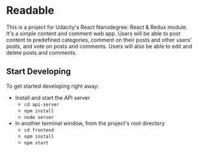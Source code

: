 # Readable

This is a project for Udacity's React Nanodegree: React & Redux module. It's a simple content and comment web app. Users will be able to post content to predefined categories, comment on their posts and other users' posts, and vote on posts and comments. Users will also be able to edit and delete posts and comments.

## Start Developing

To get started developing right away:

* Install and start the API server
    - `cd api-server`
    - `npm install`
    - `node server`
* In another terminal window, from the project's root directory
    - `cd frontend`
    - `npm install`
    - `npm start`
